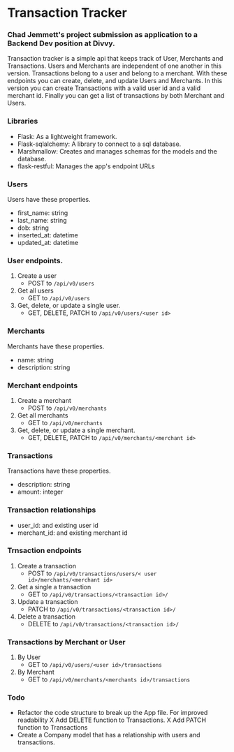 # Transaction Tracker
### Chad Jemmett's project submission as application to a Backend Dev position at Divvy.

Transaction tracker is a simple api that keeps track of User, Merchants and Transactions. Users and Merchants are
independent of one another in this version. Transactions belong to a user and belong to a merchant. With these endpoints
you can create, delete, and update Users and Merchants. In this version you can create Transactions with a valid user id
and a valid merchant id. Finally you can get a list of transactions by both Merchant and Users.

### Libraries
* Flask: As a lightweight framework.
* Flask-sqlalchemy: A library to connect to a sql database.
* Marshmallow: Creates and manages schemas for the models and the database.
* flask-restful: Manages the app's endpoint URLs

### Users
Users have these properties.
* first_name: string
* last_name: string
* dob: string
* inserted_at: datetime
* updated_at: datetime


### User endpoints.

1. Create a user
    * POST to `/api/v0/users`
2. Get all users
    * GET to `/api/v0/users`
3. Get, delete, or update a single user.
    * GET, DELETE, PATCH to `/api/v0/users/<user id>`

### Merchants
Merchants have these properties.
* name: string
* description: string

### Merchant endpoints 
1. Create a merchant 
    * POST to `/api/v0/merchants`
2. Get all merchants 
    * GET to `/api/v0/merchants`
3. Get, delete, or update a single merchant.
    * GET, DELETE, PATCH to `/api/v0/merchants/<merchant id>`

### Transactions 
Transactions have these properties.
* description: string
* amount: integer

### Transaction relationships
* user_id: and existing user id
* merchant_id: and existing merchant id



### Trnsaction endpoints 
1. Create a transaction 
    * POST to `/api/v0/transactions/users/< user id>/merchants/<merchant id>`
2. Get a single a transaction 
    * GET to `/api/v0/transactions/<transaction id>/`
3. Update a transaction
    * PATCH to `/api/v0/transactions/<transaction id>/`
4. Delete a transaction
    * DELETE to `/api/v0/transactions/<transaction id>/`

### Transactions by Merchant or User

1. By User
    * GET to `/api/v0/users/<user id>/transactions`
2. By Merchant 
    * GET to `/api/v0/merchants/<merchants id>/transactions`

### Todo
- Refactor the code structure to break up the App file. For improved readability
X  Add DELETE function to Transactions.
X Add PATCH function to Transactions
- Create a Company model that has a relationship with users and transactions.
